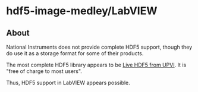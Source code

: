 # hdf5-image-medley/LabVIEW

## About

National Instruments does not provide complete HDF5 support, though they
do use it as a storage format for some of their products.

The most complete HDF5 library appears to be
[Live HDF5 from UPVI](http://www.upvi.net/main/index.php/products/lvhdf5).
It is "free of charge to most users".

Thus, HDF5 support in LabVIEW appears possible.
